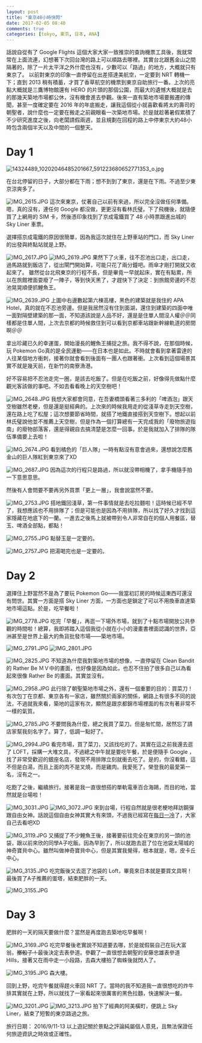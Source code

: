 ```yaml
---
layout: post
title: "東京48小時快閃"
date: 2017-02-05 08:40
comments: true
categories: [tokyo, 東京, 日本, ANA]
---
```

話說自從有了 Google Flights 這個大家大家一致推崇的查詢機票工具後，我就常常在上面流連，幻想著下次回台灣的路上可以順路去哪裡。其實台北跟舊金山之間隔著的，除了一片太平洋之外什麼也沒有，少數可以「路過」的地方，大概就只有東京了。
以前對東京的印象一直停留在出差搭達美航空，一定要到 NRT 轉機一下；直到 2013 稍有積蓄，才買了香草航空的機票到東京自助旅行一番。上次的亮點大概就是三鷹博物館還有 HERO 的片頭的那個公園，而最大的遺憾大概就是去的那幾天築地市場都公休，沒有機會進去參觀。後來一直有築地市場要搬遷的傳聞，甚至一度確定要在 2016 年的年底搬走，讓我這個從小就喜歡看將太的壽司的朝聖者，說什麼也一定要在搬走之前親眼看一次築地市場。於是就趁著暑假累積了不少研究進度之後，向老闆請假兩週，並且規劃在回程的路上中停東京大約48小時包含兩個半天以及中間的一個整天。

# Day 1

![14324489_10202046485201667_591223680652771353_o.jpg](/assets/img/2017/pFrQwzokSWKn7sy6iGWW_14324489_10202046485201667_591223680652771353_o.jpg)

在台北停留的日子，大部分都在下雨；想不到到了東京，還是在下雨。不過至少東京涼爽多了。


![IMG_2615.JPG](/assets/img/2017/qFKYvoSQie9LCTP8uvUe_IMG_2615.JPG)
這次來東京，仗著自己以前有來過，所以完全沒做任何準備。嗯，真的沒有，連任何 Google 都沒做，更更沒有看林氏璧。下了飛機後，就隨便買了上網用的 SIM 卡，然後憑印象找到了京成電鐵買了 48 小時票跟進出城的 Sky Liner 車票。

選擇搭京成電鐵的原因很簡單，因為我這次就住在上野車站的門口，而 Sky Liner 的出發與終點站就是上野。

![IMG_2617.JPG](/assets/img/2017/ZTDkrWyXQg2a23YlJ7R2_IMG_2617.JPG)
![IMG_2619.JPG](/assets/img/2017/vIE0aub3TXyOsGD8G2O7_IMG_2619.JPG)
果然下了火車，往不忍池出口走，出口走，過馬路就到飯店了，從出閘門開始算，可能只花了兩分鐘吧。雨傘才剛打開就又收起來了。
雖然從台北飛東京的行程不長，但是畢竟一早就起床，實在有點累，所以在旅館裡面耍廢了一陣子，等到快天黑了，才趕快下了決定：到旅館旁邊的不忍池晃晃順便抓鯉魚王。

![IMG_2639.JPG](/assets/img/2017/LqqWlq9sQU2LwvLYH04w_IMG_2639.JPG)
上圖中右邊數起第六棟高樓，黑色的建築就是我住的 APA Hotel，真的就在不忍池旁邊。但是我居然沒有住到面湖，還住到建築的四面中唯一面對隔壁建築的那一面，不知道該說是人品不好，還是是住單人間沒人權＠＠同樣都是住單人間，上次去京都的時候救住到可以看到京都車站跟新幹線軌道的房間啊＠＠

拿出珍藏已久的幸運蛋，開始漫長的鯉魚王捕捉之旅。我不得不說，在那個時候，玩 Pokemon Go真的是全民運動——在日本也是如此。不時就會看到拿著雷達的人往某個地方衝刺，接著你就會看到後面有一團人也跟著衝。上次看到這個場景其實不就是幾天前，在新竹的南寮漁港。

好不容易把不忍池走完一圈，是該去吃飯了。但是在吃飯之前，好像得先做點什麼觀光客該做的事吧。不如去看看晚上的天空樹吧！

![IMG_2648.JPG](/assets/img/2017/szfN6W9cQ0GoD5GnapQy_IMG_2648.JPG)
我想大家都會同意，在吾妻橋頭看著三多利的「啤酒泡」跟天空樹雖然老梗，但是還是挺經典的。上次來的時候我用走的從淺草寺走到天空樹，還在路上吃了松屋；這次想要節省時間，就搭了地鐵直接搭到天空樹下。想起以前林氏璧說他並不推薦上天空樹，但是作為一個打算總有一天完成我的「廢物旅遊指南」的廢物部落客，還是得親自去搞清楚是怎麼一回事。於是我就加入了排隊的隊伍準備要上去啦！

![IMG_2674.JPG](/assets/img/2017/uaUz5PhCQeGRZkgcMw7g_IMG_2674.JPG)
看到橘色的「巨人隊」一時有點沒有意會過來，還想說怎麼舊金山的巨人隊紅到東京來了XD

![IMG_2687.JPG](/assets/img/2017/ECxrjQCR6WGSdjdHAW0A_IMG_2687.JPG)
因為這次的行程只是路過，所以就沒帶相機了，拿手機隨手拍一下意思意思。

然後有人會問要不要再另外買票「更上一層」，我會說當然不要。

![IMG_2753.JPG](/assets/img/2017/UDayKDAITG2yOmTgpOQ0_IMG_2753.JPG)
搭地鐵回淺草，第一件事情就是去吃拉麵啦！這時候已經不早了，我想應該也不用排隊了；但是可能也是因為不用排隊，所以找了好久才找到這家隱藏在地底下的一蘭。一進去之後馬上就被帶到令人非常自在的個人用餐區，替玉、啤酒全部點，都點！

![IMG_2755.JPG](/assets/img/2017/p4HZKIbSTTaFqnv4nn5s_IMG_2755.JPG)
點替玉是一定要的。


![IMG_2757.JPG](/assets/img/2017/xiKFQFfTLaZkpbkEFgL8_IMG_2757.JPG)
把湯喝完也是一定要的。

# Day 2

選擇住上野當然不是為了要玩 Pokemon Go——我當初訂房的時候這東西可還沒有問世。其實一方面是搭 Sky Liner 方面，一方面也是鎖定了可以不用換車直達築地市場這點。於是，吃早餐啦！

![IMG_2778.JPG](/assets/img/2017/H73WYxCRIKana64MWyI4_IMG_2778.JPG)
吃完「早餐」，再逛一下場外市場，就到了十點市場開放公共參觀的時間啦！總算，我即將踏入這個我從小就在小小的漫畫書裡面認識的世界，亞洲甚至是世界上最大的魚貨批發市場——築地市場。

![IMG_2791.JPG](/assets/img/2017/jjqCuJgRTkCGn7rYObLQ_IMG_2791.JPG)
![IMG_2801.JPG](/assets/img/2017/ru0lFUpaSOiJ0CrtRtkN_IMG_2801.JPG)

![IMG_2825.JPG](/assets/img/2017/QaTRC9ZPTJOhlXUQIoRs_IMG_2825.JPG)
不知道為什麼我對築地市場的想像，一直停留在 Clean Bandit 的 Rather Be ＭＶ中的畫面，也好像是因為如此，也忍不住拍了很多自己以為看起來很像 Rather Be 的畫面。其實並沒有。

![IMG_2958.JPG](/assets/img/2017/wAGtKYMnS82nqtGXI4bJ_IMG_2958.JPG)
此行除了朝聖築地市場之外，還有一個重要的目的：買菜刀！有次包丁在京都、東京各有一家店，雖然關於兩家的關係，網路上有很多不同的說法，不過就我來看，築地的這家有次，顯然是跟京都錦市場裡面的有次有著非常不一樣的氣質。

![IMG_2785.JPG](/assets/img/2017/gNy6XYNLSzWdukjww8Ss_IMG_2785.JPG)
不要問我為什麼，總之我買了菜刀。但是匆忙間，居然忘了請店家幫我刻名字了。算了，低調一點好了。


![IMG_2994.JPG](/assets/img/2017/zMZbGUZyShL5yQkxFDdG_IMG_2994.JPG)
看完市場，買了菜刀，又該找吃的了。其實在這之前我還去逛了 LOFT，採購一大堆文具，不過總之中午就是要吃午餐，於是便隨手 Google ，找了非常受歡迎的銀座名店，發現不用排隊立刻就衝去吃了。是的，你沒看錯，這不但是白湯，而且上面的肉不是叉燒，而是雞肉。我愛死了。榮登我的最愛第一名，沒有之一。

吃飽了之後，繼續旅行。接著是我一直很想搭的單軌電車百合海鷗，而目的地，當然就是台場啦！

![IMG_3031.JPG](/assets/img/2017/Nfjy9tifTOabb8jUXAgV_IMG_3031.JPG)
![IMG_3072.JPG](/assets/img/2017/odMXdQgtRk6B9rui86Q9_IMG_3072.JPG)
來到台場，行程自然就是很老梗地拜訪鋼彈跟自由女神。話說這個自由女神其實大有來頭，不過我已經寫在[每日一冷](http://www.dailycold.tw/11511/replicas-of-statue-of-liberty/ "世界上有幾座自由女神像？")了，大家自己去看吧XD

![IMG_3119.JPG](/assets/img/2017/SN63TmGPQmmAHa7WARuX_IMG_3119.JPG)
又捕捉了不少鯉魚王後，接著要前往完全在東京的另一頭的池袋，跟以前來欣的同學A子吃飯。因為早到了，所以就跑去逛了位在池袋太陽城的神奇寶貝中心。雖然叫做神奇寶貝中心，但是其實我覺得，根本就是，嗯，皮卡丘中心。

![IMG_3135.JPG](/assets/img/2017/FwlHHMWVTYsL8JS26zUw_IMG_3135.JPG)
吃完飯後又去逛了池袋的 Loft，畢竟來日本就是要買文具啊！最後買了A子推薦的蛋塔，結束肥胖的一天。

![IMG_3155.JPG](/assets/img/2017/UJnbLV5zRs6xbvhKWP7Q_IMG_3155.JPG)

# Day 3

肥胖的一天的隔天要做什麼？當然是再度跑去築地吃早餐啊！

![IMG_3169.JPG](/assets/img/2017/g0QbPsyPR9WprTC6FXXK_IMG_3169.JPG)
吃完早餐後老實說不知道要去哪，於是就假裝自己在玩大富翁，~~擲骰子！~~最後決定去表參道。參觀了一直很想去朝聖的安藤忠雄表參道 Hills，接著又在雨中走一小段路，去森大樓拍了蜘蛛後就閃人了。


![IMG_3195.JPG](/assets/img/2017/Nm9BqzpWSh2leroKQLLV_IMG_3195.JPG)
森大樓。

回到上野，吃完午餐就得趕火車回 NRT 了。當時的我不知道我一直很想吃的炸牛排其實就在上野，所以就找了一家看起來很厲害的黑色拉麵，快速解決一餐。

![IMG_3201.JPG](/assets/img/2017/SXzXyI2QmOzusVJ5ooBQ_IMG_3201.JPG)
![IMG_3213.JPG](/assets/img/2017/YQrgWUaoS9edyp4lR2p4_IMG_3213.JPG)
拍下了經典的阿美橫町，便跳上 Sky Liner，結束了短暫的東京路過之旅。


旅行日期： 2016/9/11-13
以上遊記關於景點之評論純屬個人意見，且無法保證任何旅遊資訊之時效或正確性。



